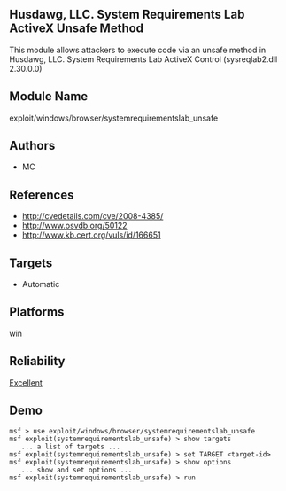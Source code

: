 ## Husdawg, LLC. System Requirements Lab ActiveX Unsafe Method

This module allows attackers to execute code via an unsafe 
method in Husdawg, LLC. System Requirements Lab ActiveX 
Control (sysreqlab2.dll 2.30.0.0)


## Module Name
exploit/windows/browser/systemrequirementslab_unsafe

## Authors
* MC


## References
* http://cvedetails.com/cve/2008-4385/
* http://www.osvdb.org/50122
* http://www.kb.cert.org/vuls/id/166651



## Targets
* Automatic


## Platforms
win

## Reliability
[Excellent](https://github.com/rapid7/metasploit-framework/wiki/Exploit-Ranking)

## Demo

```
msf > use exploit/windows/browser/systemrequirementslab_unsafe
msf exploit(systemrequirementslab_unsafe) > show targets
   ... a list of targets ...
msf exploit(systemrequirementslab_unsafe) > set TARGET <target-id>
msf exploit(systemrequirementslab_unsafe) > show options
   ... show and set options ...
msf exploit(systemrequirementslab_unsafe) > run
```
    
    